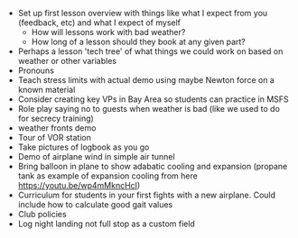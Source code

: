 - Set up first lesson overview with things like what I expect from you (feedback, etc) and what I expect of myself
	- How will lessons work with bad weather?
	- How long of a lesson should they book at any given part?
- Perhaps a lesson 'tech tree' of what things we could work on based on weather or other variables
- Pronouns 
- Teach stress limits with actual demo using maybe Newton force on a known material
- Consider creating key VPs in Bay Area so students can practice in MSFS
- Role play saying no to guests when weather is bad (like we used to do for secrecy training)
- weather fronts demo
- Tour of VOR station 
- Take pictures of logbook as you go
- Demo of airplane wind in simple air tunnel
- Bring balloon in plane to show adabatic cooling and expansion (propane tank as example of expansion cooling from here https://youtu.be/wp4mMkncHcI)
- Curriculum for students in your first fights with a new airplane. Could include how to calculate good gait values
- Club policies
- Log night landing not full stop as a custom field
